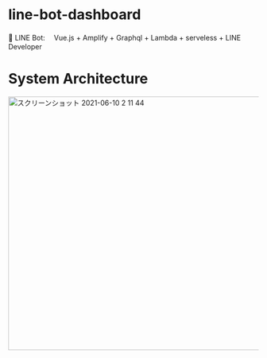 # line-bot-dashboard
🤖 LINE Bot: 　Vue.js + Amplify + Graphql + Lambda + serveless + LINE Developer


# System Architecture
<img width="510" alt="スクリーンショット 2021-06-10 2 11 44" src="https://user-images.githubusercontent.com/23165804/121399383-56490900-c991-11eb-8e05-8b3d1157034c.png">
